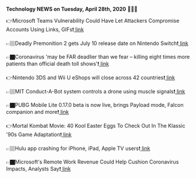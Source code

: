 <b>Technology NEWS on Tuesday, April 28th, 2020</b> 📡📡📡 

👉Microsoft Teams Vulnerability Could Have Let Attackers Compromise Accounts Using Links, GIFs❗️<a href='https://techblock.club/?p=4345'> link</a>

👉🏽Deadly Premonition 2 gets July 10 release date on Nintendo Switch❗️<a href='https://techblock.club/?p=4347'> link</a>

👉🏿Coronavirus 'may be FAR deadlier than we fear – killing eight times more patients than official death toll shows'❗️<a href='https://techblock.club/?p=4349'> link</a>

👉Nintendo 3DS and Wii U eShops will close across 42 countries❗️<a href='https://techblock.club/?p=4351'> link</a>

👉🏽MIT Conduct-A-Bot system controls a drone using muscle signals❗️<a href='https://techblock.club/?p=4353'> link</a>

👉🏿PUBG Mobile Lite 0.17.0 beta is now live, brings Payload mode, Falcon companion and more❗️<a href='https://techblock.club/?p=4355'> link</a>

👉Mortal Kombat Movie: 40 Kool Easter Eggs To Check Out In The Klassic '90s Game Adaptation❗️<a href='https://techblock.club/?p=4357'> link</a>

👉🏽Hulu app crashing for iPhone, iPad, Apple TV users❗️<a href='https://techblock.club/?p=4359'> link</a>

👉🏿Microsoft's Remote Work Revenue Could Help Cushion Coronavirus Impacts, Analysts Say❗️<a href='https://techblock.club/?p=4361'> link</a>

